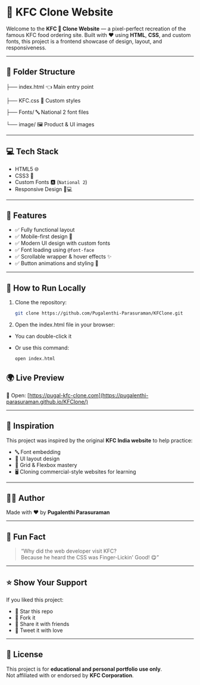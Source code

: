 # 🍗 KFC Clone Website

Welcome to the **KFC 🍗 Clone Website** — a pixel-perfect recreation of the famous KFC food ordering site. Built with ❤️ using **HTML**, **CSS**, and custom fonts, this project is a frontend showcase of design, layout, and responsiveness.

---

## 📁 Folder Structure

├── index.html 👈 Main entry point

├── KFC.css 🎨 Custom styles

├── Fonts/ 🔤 National 2 font files

└── image/ 🖼️ Product & UI images

---

## 💻 Tech Stack

- HTML5 🌐  
- CSS3 🎨  
- Custom Fonts 🅰️ (`National 2`)  
- Responsive Design 📱💻  

---

## 🎯 Features

- ✅ Fully functional layout  
- ✅ Mobile-first design 📱  
- ✅ Modern UI design with custom fonts  
- ✅ Font loading using `@font-face`  
- ✅ Scrollable wrapper & hover effects ✨  
- ✅ Button animations and styling 🧈  

---

## 🔧 How to Run Locally

1. Clone the repository:

   ```bash
   git clone https://github.com/Pugalenthi-Parasuraman/KFClone.git

2. Open the index.html file in your browser:

- You can double-click it

- Or use this command:

  ```bash
  open index.html

## 🌍 Live Preview

🚧 Open: [https://pugal-kfc-clone.com](https://pugalenthi-parasuraman.github.io/KFClone/)

---

## 🧠 Inspiration

This project was inspired by the original **KFC India website** to help practice:

- 🔤 Font embedding  
- 🧱 UI layout design  
- 🧮 Grid & Flexbox mastery  
- 🖥️ Cloning commercial-style websites for learning  

---

## 🙋‍♂️ Author

Made with ❤️ by **Pugalenthi Parasuraman**

---

## 📢 Fun Fact

> “Why did the web developer visit KFC?  
> Because he heard the CSS was Finger-Lickin' Good! 😋”

---

## ⭐ Show Your Support

If you liked this project:

- 🌟 Star this repo  
- 🍴 Fork it  
- 🧠 Share it with friends  
- 🐤 Tweet it with love  

---

## 📜 License

This project is for **educational and personal portfolio use only**.  
Not affiliated with or endorsed by **KFC Corporation**.




